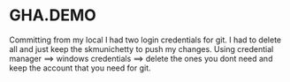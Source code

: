 # GHA.DEMO

Committing from my local I had two login credentials for git. I had to delete all and just keep the skmunichetty to push my changes. Using credential manager ==> windows credentials ==> delete the ones you dont need and keep the account that you need for git. 
